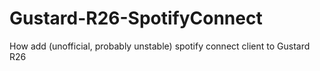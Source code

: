 # Gustard-R26-SpotifyConnect
How add (unofficial, probably unstable) spotify connect client to Gustard R26
